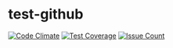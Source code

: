 # test-github
[![Code Climate](https://codeclimate.com/github/okurz/test-github/badges/gpa.svg)](https://codeclimate.com/github/okurz/test-github) [![Test Coverage](https://codeclimate.com/github/okurz/test-github/badges/coverage.svg)](https://codeclimate.com/github/okurz/test-github/coverage) [![Issue Count](https://codeclimate.com/github/okurz/test-github/badges/issue_count.svg)](https://codeclimate.com/github/okurz/test-github)

